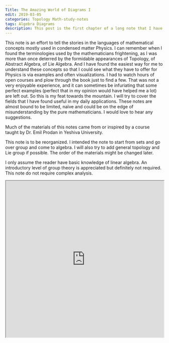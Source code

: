 ```yaml
---
Title: The Amazing World of Diagrams I
edit: 2019-03-05
categories: Topology Math-study-notes
tags: Algebra Diagrams 
description: This post is the first chapter of a long note that I have been writing and organizing aiming at telling the stories in the languages of mathematical concepts mostly used in condensed matter Physics.
---
```


This note is an effort to tell the stories in the languages of mathematical concepts mostly used in condensed matter Physics. I can remember when I found the terminologies used by the mathematicians frightening, as I was more than once deterred by the formidable appearances of Topology, of Abstract Algebra, of Lie Algebra. And I have found the easiest way for me to understand these concepts so that I could see what they have to offer for Physics is via examples and often visualizations. I had to watch hours of open courses and plow through the book just to find a few. That was not a very enjoyable experience, and it can sometimes be infuriating that some perfect examples (perfect that in my opinion would have helped me a lot) are left out. So this is my feat towards the mountain. I will try to cover the fields that I have found useful in my daily applications. These notes are almost bound to be limited, naïve and could be on the edge of misunderstanding by the pure mathematicians. I would love to hear any suggestions. 
	
Much of the materials of this notes came from or inspired by a course taught by Dr. Emil Prodan in Yeshiva University.
	
This note is to be reorganized. I intended the note to start from sets and go over group and come to algebra. I will also try to add general topology and Lie group if possible. The order of the materials might be changed later.
	
I only assume the reader have basic knowledge of linear algebra. An introductory level of group theory is appreciated but definitely not required. This note do not require complex analysis.



<iframe src="https://github.com/yk-liu/yk-liu.github.io/raw/master/_posts/2020-03-05-The-Amazing-World-of-Diagrams-I/src/chapter1.pdf" alt="Sphere triangulations" width="100%" height="500px">  
</iframe>